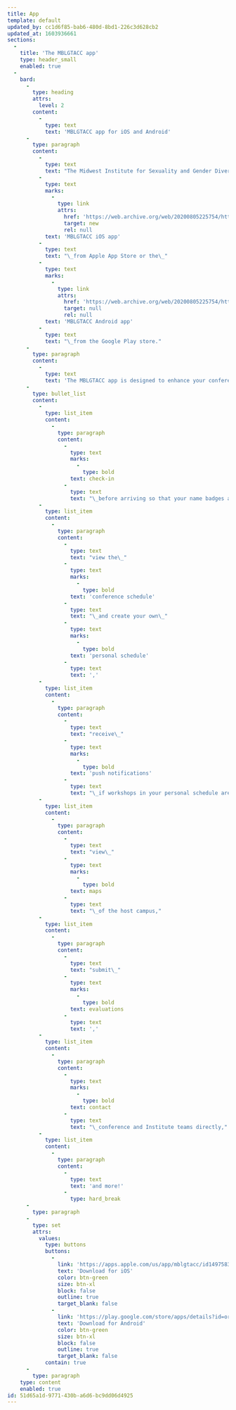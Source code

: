 ```yaml
---
title: App
template: default
updated_by: cc1d6f85-bab6-480d-8bd1-226c3d628cb2
updated_at: 1603936661
sections:
  -
    title: 'The MBLGTACC app'
    type: header_small
    enabled: true
  -
    bard:
      -
        type: heading
        attrs:
          level: 2
        content:
          -
            type: text
            text: 'MBLGTACC app for iOS and Android'
      -
        type: paragraph
        content:
          -
            type: text
            text: "The Midwest Institute for Sexuality and Gender Diversity, with support from the MBLGTACC 2020 planning team, has developed an app that will allow attendees to have the conference program in their pockets—for free. Download the\_"
          -
            type: text
            marks:
              -
                type: link
                attrs:
                  href: 'https://web.archive.org/web/20200805225754/https://apps.apple.com/us/app/mblgtacc/id1497583312'
                  target: new
                  rel: null
            text: 'MBLGTACC iOS app'
          -
            type: text
            text: "\_from Apple App Store or the\_"
          -
            type: text
            marks:
              -
                type: link
                attrs:
                  href: 'https://web.archive.org/web/20200805225754/https://play.google.com/store/apps/details?id=org.sgdinstitute.mblgtacc'
                  target: null
                  rel: null
            text: 'MBLGTACC Android app'
          -
            type: text
            text: "\_from the Google Play store."
      -
        type: paragraph
        content:
          -
            type: text
            text: 'The MBLGTACC app is designed to enhance your conference experience by allowing you to:'
      -
        type: bullet_list
        content:
          -
            type: list_item
            content:
              -
                type: paragraph
                content:
                  -
                    type: text
                    marks:
                      -
                        type: bold
                    text: check-in
                  -
                    type: text
                    text: "\_before arriving so that your name badges are ready,"
          -
            type: list_item
            content:
              -
                type: paragraph
                content:
                  -
                    type: text
                    text: "view the\_"
                  -
                    type: text
                    marks:
                      -
                        type: bold
                    text: 'conference schedule'
                  -
                    type: text
                    text: "\_and create your own\_"
                  -
                    type: text
                    marks:
                      -
                        type: bold
                    text: 'personal schedule'
                  -
                    type: text
                    text: ','
          -
            type: list_item
            content:
              -
                type: paragraph
                content:
                  -
                    type: text
                    text: "receive\_"
                  -
                    type: text
                    marks:
                      -
                        type: bold
                    text: 'push notifications'
                  -
                    type: text
                    text: "\_if workshops in your personal schedule are canceled or moved,"
          -
            type: list_item
            content:
              -
                type: paragraph
                content:
                  -
                    type: text
                    text: "view\_"
                  -
                    type: text
                    marks:
                      -
                        type: bold
                    text: maps
                  -
                    type: text
                    text: "\_of the host campus,"
          -
            type: list_item
            content:
              -
                type: paragraph
                content:
                  -
                    type: text
                    text: "submit\_"
                  -
                    type: text
                    marks:
                      -
                        type: bold
                    text: evaluations
                  -
                    type: text
                    text: ','
          -
            type: list_item
            content:
              -
                type: paragraph
                content:
                  -
                    type: text
                    marks:
                      -
                        type: bold
                    text: contact
                  -
                    type: text
                    text: "\_conference and Institute teams directly,"
          -
            type: list_item
            content:
              -
                type: paragraph
                content:
                  -
                    type: text
                    text: 'and more!'
                  -
                    type: hard_break
      -
        type: paragraph
      -
        type: set
        attrs:
          values:
            type: buttons
            buttons:
              -
                link: 'https://apps.apple.com/us/app/mblgtacc/id1497583312'
                text: 'Download for iOS'
                color: btn-green
                size: btn-xl
                block: false
                outline: true
                target_blank: false
              -
                link: 'https://play.google.com/store/apps/details?id=org.sgdinstitute.mblgtacc'
                text: 'Download for Android'
                color: btn-green
                size: btn-xl
                block: false
                outline: true
                target_blank: false
            contain: true
      -
        type: paragraph
    type: content
    enabled: true
id: 51d65a1d-9771-430b-a6d6-bc9dd06d4925
---
```

